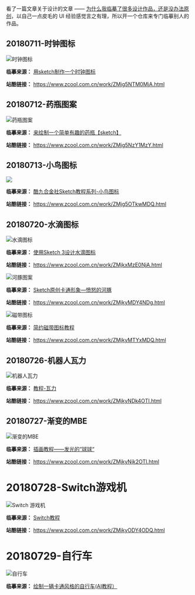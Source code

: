看了一篇文章关于设计的文章 —— [为什么我临摹了很多设计作品，还是没办法原创](https://www.uisdc.com/copy-not-lead-to-original#loopNav)，以自己一点皮毛的 UI 经验感觉言之有理，所以开一个仓库来专门临摹别人的作品。



## 20180711-时钟图标

![时钟图标](images/20180711-时钟图标.png)

**临摹来源：** [用sketch制作一个时钟图标](http://www.ui.cn/detail/102863.html)

**站酷链接：** https://www.zcool.com.cn/work/ZMjg5NTM0MjA.html



## 20180712-药瓶图案

![药瓶图案](images/20180712-药瓶图案.png)

**临摹来源：** [来绘制一个简单有趣的药瓶【sketch】](http://www.xueui.cn/tutorials/sketch-interesting-bottle.html)

**站酷链接：** https://www.zcool.com.cn/work/ZMjg5NzY1MzY.html



## 20180713-小鸟图标

![](images/20180713-小鸟图标.png)

**临摹来源：** [酷九合金社Sketch教程系列-小鸟图标](https://www.zcool.com.cn/article/ZODU0MzY.html)

**站酷链接：** https://www.zcool.com.cn/work/ZMjg5OTkwMDQ.html




## 20180720-水滴图标

![水滴图标](images/20180720-水滴图标.png)

**临摹来源：** [使用Sketch 3设计水滴图标](http://www.ui.cn/detail/34282.html)

**站酷链接：** https://www.zcool.com.cn/work/ZMjkxMzE0NjA.html



![河豚图案](images/20180724-河豚图案.png)

**临摹来源：** [Sketch原创卡通形象—愤怒的河豚](http://www.ui.cn/detail/191138.html)

**站酷链接：** https://www.zcool.com.cn/work/ZMjkyMDY4NDg.html



![磁带图标](images/20180725-磁带图标.png)

**临摹来源：** [简约磁带图标教程](http://www.xueui.cn/tutorials/other-tutorials/cidai.html)

**站酷链接：** https://www.zcool.com.cn/work/ZMjkyMTYxMDQ.html



## 20180726-机器人瓦力

![机器人瓦力](images/20180726-瓦力.png)

**临摹来源：** [教程-瓦力](http://www.xueui.cn/tutorials/walli_course.html)

**站酷链接：** https://www.zcool.com.cn/work/ZMjkyNDk4OTI.html



## 20180727-渐变的MBE

![渐变的MBE](images/20180727-渐变的MBE.png)

**临摹来源：** [插画教程——发光的“球球“](http://www.ui.cn/detail/212925.html)

**站酷链接：** https://www.zcool.com.cn/work/ZMjkyNjk2OTI.html



# 20180728-Switch游戏机

![Switch 游戏机](images/20180728-Switch游戏机.png)

**临摹来源：** [Switch教程](http://www.xueui.cn/tutorials/switch180111.html)

**站酷链接：** https://www.zcool.com.cn/work/ZMjkyODY4ODQ.html



# 20180729-自行车

![自行车](images/20180729-自行车.png)

**临摹来源：** [绘制一辆卡通风格的自行车(AI教程）](http://www.xueui.cn/tutorials/illustrator-tutorials/draw-a-cartoon-style-bike-ai-tutorial.html)